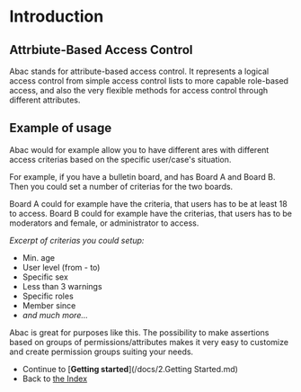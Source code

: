 # Introduction

## Attrbiute-Based Access Control

Abac stands for attribute-based access control. It represents a logical access control from simple access control lists to more capable role-based access, and also the very flexible methods for access control through different attributes.

## Example of usage

Abac would for example allow you to have different ares with different access criterias based on the specific user/case's situation.

For example, if you have a bulletin board, and has Board A and Board B. Then you could set a number of criterias for the two boards.

Board A could for example have the criteria, that users has to be at least 18 to access.
Board B could for example have the criterias, that users has to be moderators and female, or administrator to access.

_Excerpt of criterias you could setup:_

* Min. age
* User level (from - to)
* Specific sex
* Less than 3 warnings
* Specific roles
* Member since
* _and much more..._

Abac is great for purposes like this.
The possibility to make assertions based on groups of permissions/attributes makes it very easy to customize and create permission groups suiting your needs.

* Continue to [**Getting started**](/docs/2.Getting Started.md)
* Back to [the Index](/docs/README.md)